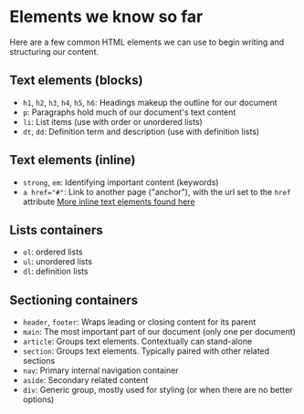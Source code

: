 # Elements we know so far
Here are a few common HTML elements we can use to begin writing and structuring our content.

## Text elements (blocks)
- `h1`, `h2`, `h3`, `h4`, `h5`, `h6`: Headings makeup the outline for our document
- `p`: Paragraphs hold much of our document's text content
- `li`: List items (use with order or unordered lists)
- `dt`, `dd`: Definition term and description (use with definition lists)

## Text elements (inline)
- `strong`, `em`: Identifying important content (keywords)
- `a href="#"`: Link to another page ("anchor"), with the url set to the `href` attribute
[More inline text elements found here](https://developer.mozilla.org/en-US/docs/Web/HTML/Element#Inline_text_semantics)

## Lists containers
- `ol`: ordered lists
- `ul`: unordered lists
- `dl`: definition lists

## Sectioning containers
- `header`, `footer`: Wraps leading or closing content for its parent
- `main`: The most important part of our document (only one per document)
- `article`: Groups text elements. Contextually can stand-alone
- `section`: Groups text elements. Typically paired with other related sections
- `nav`: Primary internal navigation container
- `aside`: Secondary related content
- `div`: Generic group, mostly used for styling (or when there are no better options)

